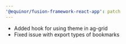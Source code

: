 ```yaml
---
'@equinor/fusion-framework-react-app': patch
---
```


- Added hook for using theme in ag-grid
- Fixed issue with export types of bookmarks
